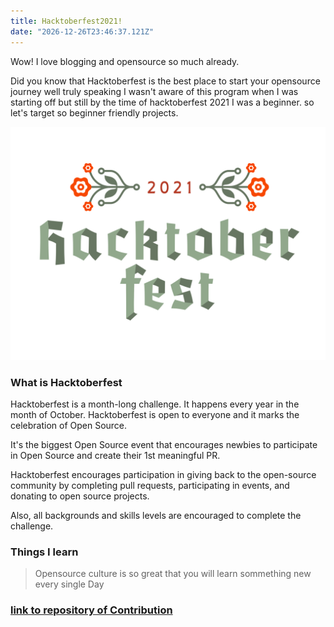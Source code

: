 ```yaml
---
title: Hacktoberfest2021!
date: "2026-12-26T23:46:37.121Z"
---
```


Wow! I love blogging and opensource so much already.

Did you know that Hacktoberfest is the best place to start your opensource journey well truly speaking I wasn't aware of this program when I was starting off but still by the time of hacktoberfest 2021 I was a beginner. so let's target so beginner friendly projects.

![hacktoberfest](./hacktoberfest2021.png)

### What is Hacktoberfest

Hacktoberfest is a month-long challenge. It happens every year in the month of October. Hacktoberfest is open to everyone and it marks the celebration of Open Source. 

It's the biggest Open Source event that encourages newbies to participate in Open Source and create their 1st meaningful PR.

Hacktoberfest encourages participation in giving back to the open-source community by completing pull requests, participating in events, and donating to open source projects.

Also, all backgrounds and skills levels are encouraged to complete the challenge.

### Things I learn

> Opensource culture is so great that you will learn sommething new 
every single Day

### [link to repository of Contribution](https://github.com/nidhisingh-1/OnlyHTML-CSS)
